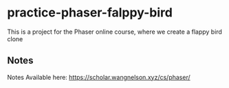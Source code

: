 # practice-phaser-falppy-bird

This is a project for the Phaser online course, where we create a flappy bird clone

## Notes

Notes Available here: https://scholar.wangnelson.xyz/cs/phaser/
